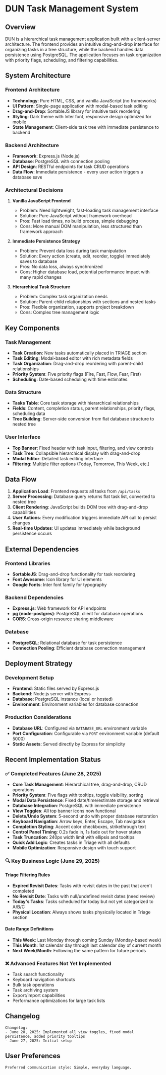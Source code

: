 # DUN Task Management System

## Overview

DUN is a hierarchical task management application built with a client-server architecture. The frontend provides an intuitive drag-and-drop interface for organizing tasks in a tree structure, while the backend handles data persistence using PostgreSQL. The application focuses on task organization with priority flags, scheduling, and filtering capabilities.

## System Architecture

### Frontend Architecture
- **Technology**: Pure HTML, CSS, and vanilla JavaScript (no frameworks)
- **UI Pattern**: Single-page application with modal-based task editing
- **Drag-and-Drop**: SortableJS library for intuitive task reordering
- **Styling**: Dark theme with Inter font, responsive design optimized for mobile
- **State Management**: Client-side task tree with immediate persistence to backend

### Backend Architecture
- **Framework**: Express.js (Node.js)
- **Database**: PostgreSQL with connection pooling
- **API Design**: RESTful endpoints for task CRUD operations
- **Data Flow**: Immediate persistence - every user action triggers a database save

### Architectural Decisions

1. **Vanilla JavaScript Frontend**
   - Problem: Need lightweight, fast-loading task management interface
   - Solution: Pure JavaScript without framework overhead
   - Pros: Fast load times, no build process, simple debugging
   - Cons: More manual DOM manipulation, less structured than framework approach

2. **Immediate Persistence Strategy**
   - Problem: Prevent data loss during task manipulation
   - Solution: Every action (create, edit, reorder, toggle) immediately saves to database
   - Pros: No data loss, always synchronized
   - Cons: Higher database load, potential performance impact with many rapid changes

3. **Hierarchical Task Structure**
   - Problem: Complex task organization needs
   - Solution: Parent-child relationships with sections and nested tasks
   - Pros: Flexible organization, supports project breakdown
   - Cons: Complex tree management logic

## Key Components

### Task Management
- **Task Creation**: New tasks automatically placed in TRIAGE section
- **Task Editing**: Modal-based editor with rich metadata fields
- **Task Organization**: Drag-and-drop reordering with parent-child relationships
- **Priority System**: Five priority flags (Fire, Fast, Flow, Fear, First)
- **Scheduling**: Date-based scheduling with time estimates

### Data Structure
- **Tasks Table**: Core task storage with hierarchical relationships
- **Fields**: Content, completion status, parent relationships, priority flags, scheduling data
- **Tree Building**: Server-side conversion from flat database structure to nested tree

### User Interface
- **Top Banner**: Fixed header with task input, filtering, and view controls
- **Task Tree**: Collapsible hierarchical display with drag-and-drop
- **Modal Editor**: Detailed task editing interface
- **Filtering**: Multiple filter options (Today, Tomorrow, This Week, etc.)

## Data Flow

1. **Application Load**: Frontend requests all tasks from `/api/tasks`
2. **Server Processing**: Database query returns flat task list, converted to nested tree
3. **Client Rendering**: JavaScript builds DOM tree with drag-and-drop capabilities
4. **User Actions**: Every modification triggers immediate API call to persist changes
5. **Real-time Updates**: UI updates immediately while background persistence occurs

## External Dependencies

### Frontend Libraries
- **SortableJS**: Drag-and-drop functionality for task reordering
- **Font Awesome**: Icon library for UI elements
- **Google Fonts**: Inter font family for typography

### Backend Dependencies
- **Express.js**: Web framework for API endpoints
- **pg (node-postgres)**: PostgreSQL client for database operations
- **CORS**: Cross-origin resource sharing middleware

### Database
- **PostgreSQL**: Relational database for task persistence
- **Connection Pooling**: Efficient database connection management

## Deployment Strategy

### Development Setup
- **Frontend**: Static files served by Express.js
- **Backend**: Node.js server with Express
- **Database**: PostgreSQL instance (local or hosted)
- **Environment**: Environment variables for database connection

### Production Considerations
- **Database URL**: Configured via `DATABASE_URL` environment variable
- **Port Configuration**: Configurable via `PORT` environment variable (default 5000)
- **Static Assets**: Served directly by Express for simplicity

## Recent Implementation Status

### ✅ Completed Features (June 28, 2025)
- **Core Task Management**: Hierarchical tree, drag-and-drop, CRUD operations
- **Priority System**: Five flags with tooltips, toggle visibility, sorting
- **Modal Data Persistence**: Fixed date/time/estimate storage and retrieval
- **Database Integration**: PostgreSQL with immediate persistence
- **View Toggles**: All top banner icons now functional
- **Delete/Undo System**: 5-second undo with proper database restoration
- **Keyboard Navigation**: Arrow keys, Enter, Escape, Tab navigation
- **Completion Styling**: Accent color checkboxes, strikethrough text
- **Control Panel Timing**: 0.2s fade in, 1s fade out for hover states
- **Task Truncation**: 240px width limit with ellipsis and tooltips
- **Quick Add Logic**: Creates tasks in Triage with all defaults
- **Mobile Optimization**: Responsive design with touch support

### 🔍 Key Business Logic (June 29, 2025)

#### Triage Filtering Rules
- **Expired Revisit Dates**: Tasks with revisit dates in the past that aren't completed
- **No Revisit Date**: Tasks with null/undefined revisit dates (need review)
- **Today's Tasks**: Tasks scheduled for today but not yet categorized to A/B/C
- **Physical Location**: Always shows tasks physically located in Triage section

#### Date Range Definitions
- **This Week**: Last Monday through coming Sunday (Monday-based week)
- **This Month**: 1st calendar day through last calendar day of current month
- **Next Week/Month**: Following the same pattern for future periods

### ❌ Advanced Features Not Yet Implemented
- Task search functionality
- Keyboard navigation shortcuts
- Bulk task operations
- Task archiving system
- Export/import capabilities
- Performance optimizations for large task lists

## Changelog

```
Changelog:
- June 28, 2025: Implemented all view toggles, fixed modal persistence, added priority tooltips
- June 27, 2025: Initial setup
```

## User Preferences

```
Preferred communication style: Simple, everyday language.
```